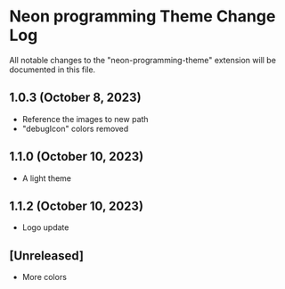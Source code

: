 # Neon programming Theme Change Log

All notable changes to the "neon-programming-theme" extension will be documented in this file.

## 1.0.3 (October 8, 2023)
- Reference the images to new path
- "debugIcon" colors removed

## 1.1.0 (October 10, 2023)
- A light theme

## 1.1.2 (October 10, 2023)
- Logo update

## [Unreleased]
- More colors
